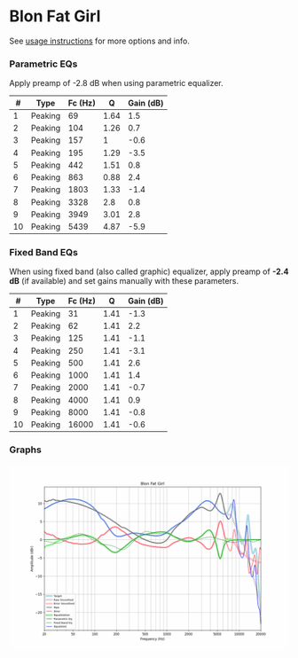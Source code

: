 # Blon Fat Girl
See [usage instructions](https://github.com/jaakkopasanen/AutoEq#usage) for more options and info.

### Parametric EQs
Apply preamp of -2.8 dB when using parametric equalizer.

|   # | Type    |   Fc (Hz) |    Q |   Gain (dB) |
|-----|---------|-----------|------|-------------|
|   1 | Peaking |        69 | 1.64 |         1.5 |
|   2 | Peaking |       104 | 1.26 |         0.7 |
|   3 | Peaking |       157 | 1    |        -0.6 |
|   4 | Peaking |       195 | 1.29 |        -3.5 |
|   5 | Peaking |       442 | 1.51 |         0.8 |
|   6 | Peaking |       863 | 0.88 |         2.4 |
|   7 | Peaking |      1803 | 1.33 |        -1.4 |
|   8 | Peaking |      3328 | 2.8  |         0.8 |
|   9 | Peaking |      3949 | 3.01 |         2.8 |
|  10 | Peaking |      5439 | 4.87 |        -5.9 |

### Fixed Band EQs
When using fixed band (also called graphic) equalizer, apply preamp of **-2.4 dB** (if available) and set gains manually with these parameters.

|   # | Type    |   Fc (Hz) |    Q |   Gain (dB) |
|-----|---------|-----------|------|-------------|
|   1 | Peaking |        31 | 1.41 |        -1.3 |
|   2 | Peaking |        62 | 1.41 |         2.2 |
|   3 | Peaking |       125 | 1.41 |        -1.1 |
|   4 | Peaking |       250 | 1.41 |        -3.1 |
|   5 | Peaking |       500 | 1.41 |         2.6 |
|   6 | Peaking |      1000 | 1.41 |         1.4 |
|   7 | Peaking |      2000 | 1.41 |        -0.7 |
|   8 | Peaking |      4000 | 1.41 |         0.9 |
|   9 | Peaking |      8000 | 1.41 |        -0.8 |
|  10 | Peaking |     16000 | 1.41 |        -0.6 |

### Graphs
![](./Blon%20Fat%20Girl.png)
